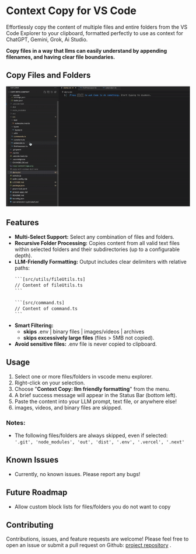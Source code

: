 # Context Copy for VS Code

<!-- Optional: Add other badges like build status or license if applicable -->

Effortlessly copy the content of multiple files and entire folders from the VS Code Explorer to your clipboard, formatted perfectly to use as context for ChatGPT, Gemini, Grok, Ai Studio.

**Copy files in a way that llms can easily understand by appending filenames, and having clear file boundaries.**

## Copy Files and Folders
![Context Copy Demo](public/copy-demo.gif)
## Features
*   **Multi-Select Support:** Select any combination of files and folders.
*   **Recursive Folder Processing:** Copies content from all valid text files within selected folders and their subdirectories (up to a configurable depth).
*   **LLM-Friendly Formatting:** Output includes clear delimiters with relative paths:
    ````text
    ```[src/utils/fileUtils.ts]
    // Content of fileUtils.ts
    ```
    
    ```[src/command.ts]
    // Content of command.ts
    ```
    ````
*   **Smart Filtering:**
    *   **skips** .env | binary files | images/videos | archives
    *   **skips excessively large files** (files > 5MB not copied).
*   **Avoid sensitive files:** .env file is never copied to clipboard.

## Usage
1.  Select one or more files/folders in vscode menu explorer.
2.  Right-click on your selection.
3.  Choose "**Context Copy: llm friendly formatting**" from the menu.
4.  A brief success message will appear in the Status Bar (bottom left).
5.  Paste the content into your LLM prompt, text file, or anywhere else!
6.  images, videos, and binary files are skipped. 

### Notes:
- The following files/folders are always skipped, even if selected: ```` '.git',
    'node_modules',
    'out',
    'dist',
    '.env',
    '.vercel',
    '.next'````

## Known Issues
*   Currently, no known issues. Please report any bugs!

## Future Roadmap
 - Allow custom block lists for files/folders you do not want to  copy

## Contributing

Contributions, issues, and feature requests are welcome! Please feel free to open an issue or submit a pull request on Github: [project repository](https://github.com/Daniel-Ronson/copy-with-context.git) <!-- Replace with your actual repo URL -->.